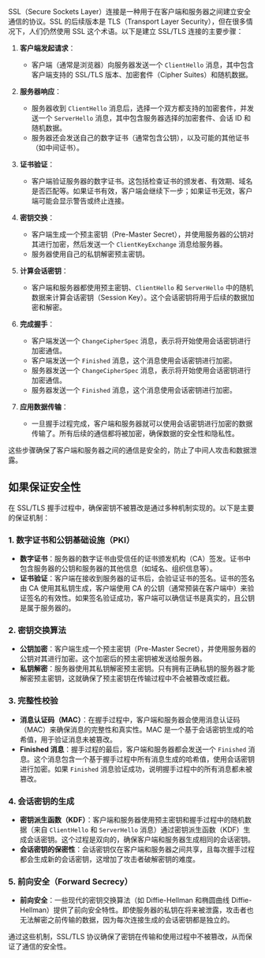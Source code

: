 SSL（Secure Sockets Layer）连接是一种用于在客户端和服务器之间建立安全通信的协议。SSL 的后续版本是 TLS（Transport Layer Security），但在很多情况下，人们仍然使用 SSL 这个术语。以下是建立 SSL/TLS 连接的主要步骤：

1. **客户端发起请求**：
   - 客户端（通常是浏览器）向服务器发送一个 `ClientHello` 消息，其中包含客户端支持的 SSL/TLS 版本、加密套件（Cipher Suites）和随机数据。

2. **服务器响应**：
   - 服务器收到 `ClientHello` 消息后，选择一个双方都支持的加密套件，并发送一个 `ServerHello` 消息，其中包含服务器选择的加密套件、会话 ID 和随机数据。
   - 服务器还会发送自己的数字证书（通常包含公钥），以及可能的其他证书（如中间证书）。

3. **证书验证**：
   - 客户端验证服务器的数字证书。这包括检查证书的颁发者、有效期、域名是否匹配等。如果证书有效，客户端会继续下一步；如果证书无效，客户端可能会显示警告或终止连接。

4. **密钥交换**：
   - 客户端生成一个预主密钥（Pre-Master Secret），并使用服务器的公钥对其进行加密，然后发送一个 `ClientKeyExchange` 消息给服务器。
   - 服务器使用自己的私钥解密预主密钥。

5. **计算会话密钥**：
   - 客户端和服务器都使用预主密钥、`ClientHello` 和 `ServerHello` 中的随机数据来计算会话密钥（Session Key）。这个会话密钥将用于后续的数据加密和解密。

6. **完成握手**：
   - 客户端发送一个 `ChangeCipherSpec` 消息，表示将开始使用会话密钥进行加密通信。
   - 客户端发送一个 `Finished` 消息，这个消息使用会话密钥进行加密。
   - 服务器发送一个 `ChangeCipherSpec` 消息，表示将开始使用会话密钥进行加密通信。
   - 服务器发送一个 `Finished` 消息，这个消息使用会话密钥进行加密。

7. **应用数据传输**：
   - 一旦握手过程完成，客户端和服务器就可以使用会话密钥进行加密的数据传输了。所有后续的通信都将被加密，确保数据的安全性和隐私性。

这些步骤确保了客户端和服务器之间的通信是安全的，防止了中间人攻击和数据泄露。

## 如果保证安全性

在 SSL/TLS 握手过程中，确保密钥不被篡改是通过多种机制实现的。以下是主要的保证机制：

### 1. **数字证书和公钥基础设施（PKI）**

- **数字证书**：服务器的数字证书由受信任的证书颁发机构（CA）签发。证书中包含服务器的公钥和服务器的其他信息（如域名、组织信息等）。
- **证书验证**：客户端在接收到服务器的证书后，会验证证书的签名。证书的签名由 CA 使用其私钥生成，客户端使用 CA 的公钥（通常预装在客户端中）来验证签名的有效性。如果签名验证成功，客户端可以确信证书是真实的，且公钥是属于服务器的。

### 2. **密钥交换算法**

- **公钥加密**：客户端生成一个预主密钥（Pre-Master Secret），并使用服务器的公钥对其进行加密。这个加密后的预主密钥被发送给服务器。
- **私钥解密**：服务器使用其私钥解密预主密钥。只有拥有正确私钥的服务器才能解密预主密钥，这就确保了预主密钥在传输过程中不会被篡改或拦截。

### 3. **完整性校验**

- **消息认证码（MAC）**：在握手过程中，客户端和服务器会使用消息认证码（MAC）来确保消息的完整性和真实性。MAC 是一个基于会话密钥生成的哈希值，用于验证消息未被篡改。
- **Finished 消息**：握手过程的最后，客户端和服务器都会发送一个 `Finished` 消息。这个消息包含一个基于握手过程中所有消息生成的哈希值，使用会话密钥进行加密。如果 `Finished` 消息验证成功，说明握手过程中的所有消息都未被篡改。

### 4. **会话密钥的生成**

- **密钥派生函数（KDF）**：客户端和服务器使用预主密钥和握手过程中的随机数据（来自 `ClientHello` 和 `ServerHello` 消息）通过密钥派生函数（KDF）生成会话密钥。这个过程是双向的，确保客户端和服务器生成相同的会话密钥。
- **会话密钥的保密性**：会话密钥仅在客户端和服务器之间共享，且每次握手过程都会生成新的会话密钥，这增加了攻击者破解密钥的难度。

### 5. **前向安全（Forward Secrecy）**

- **前向安全**：一些现代的密钥交换算法（如 Diffie-Hellman 和椭圆曲线 Diffie-Hellman）提供了前向安全特性。即使服务器的私钥在将来被泄露，攻击者也无法解密之前传输的数据，因为每次连接生成的会话密钥都是独立的。

通过这些机制，SSL/TLS 协议确保了密钥在传输和使用过程中不被篡改，从而保证了通信的安全性。

